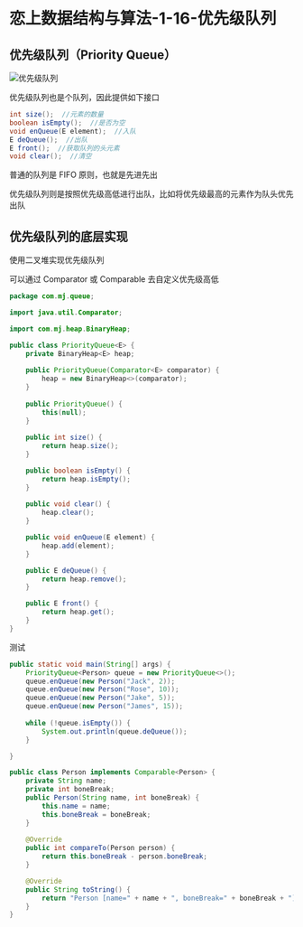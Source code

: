 # 恋上数据结构与算法-1-16-优先级队列


## 优先级队列（Priority Queue）

![优先级队列](../../../../images/恋上算法与数据结构/1-16-优先级队列/20200924-优先级队列.png)  

优先级队列也是个队列，因此提供如下接口

```java
int size();  //元素的数量
boolean isEmpty();  //是否为空
void enQueue(E element);  //入队
E deQueue();  //出队
E front();  //获取队列的头元素
void clear();  //清空
```

普通的队列是 FIFO 原则，也就是先进先出

优先级队列则是按照优先级高低进行出队，比如将优先级最高的元素作为队头优先出队


## 优先级队列的底层实现

使用二叉堆实现优先级队列

可以通过 Comparator 或 Comparable 去自定义优先级高低

```java
package com.mj.queue;

import java.util.Comparator;

import com.mj.heap.BinaryHeap;

public class PriorityQueue<E> {
	private BinaryHeap<E> heap;
	
	public PriorityQueue(Comparator<E> comparator) {
		heap = new BinaryHeap<>(comparator);
	}
	
	public PriorityQueue() {
		this(null);
	}
	
	public int size() {
		return heap.size();
	}

	public boolean isEmpty() {
		return heap.isEmpty();
	}
	
	public void clear() {
		heap.clear();
	}

	public void enQueue(E element) {
		heap.add(element);
	}

	public E deQueue() {
		return heap.remove();
	}

	public E front() {
		return heap.get();
	}
}
```

测试

```java
public static void main(String[] args) {
	PriorityQueue<Person> queue = new PriorityQueue<>();
	queue.enQueue(new Person("Jack", 2));
	queue.enQueue(new Person("Rose", 10));
	queue.enQueue(new Person("Jake", 5));
	queue.enQueue(new Person("James", 15));
	
	while (!queue.isEmpty()) {
		System.out.println(queue.deQueue());
	}

}
```

```java
public class Person implements Comparable<Person> {
	private String name;
	private int boneBreak;
	public Person(String name, int boneBreak) {
		this.name = name;
		this.boneBreak = boneBreak;
	}
	
	@Override
	public int compareTo(Person person) {
		return this.boneBreak - person.boneBreak;
	}

	@Override
	public String toString() {
		return "Person [name=" + name + ", boneBreak=" + boneBreak + "]";
	}
}
```



